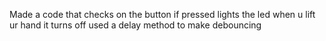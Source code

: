 Made a code that checks on the button if pressed lights the led when u lift ur hand it turns off 
used a delay method to make debouncing 
